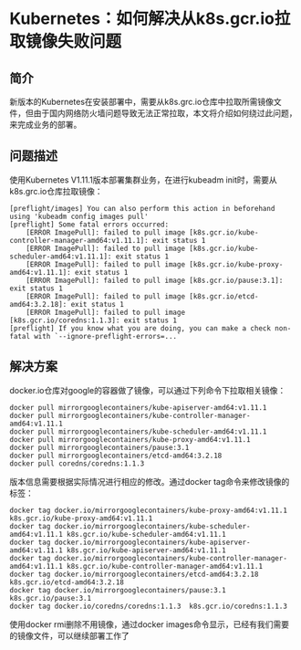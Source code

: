 # Kubernetes：如何解决从k8s.gcr.io拉取镜像失败问题
## 简介

新版本的Kubernetes在安装部署中，需要从k8s.grc.io仓库中拉取所需镜像文件，但由于国内网络防火墙问题导致无法正常拉取，本文将介绍如何绕过此问题，来完成业务的部署。
## 问题描述
使用Kubernetes V1.11.1版本部署集群业务，在进行kubeadm init时，需要从k8s.grc.io仓库拉取镜像：
```
[preflight/images] You can also perform this action in beforehand using 'kubeadm config images pull'
[preflight] Some fatal errors occurred:
	[ERROR ImagePull]: failed to pull image [k8s.gcr.io/kube-controller-manager-amd64:v1.11.1]: exit status 1
	[ERROR ImagePull]: failed to pull image [k8s.gcr.io/kube-scheduler-amd64:v1.11.1]: exit status 1
	[ERROR ImagePull]: failed to pull image [k8s.gcr.io/kube-proxy-amd64:v1.11.1]: exit status 1
	[ERROR ImagePull]: failed to pull image [k8s.gcr.io/pause:3.1]: exit status 1
	[ERROR ImagePull]: failed to pull image [k8s.gcr.io/etcd-amd64:3.2.18]: exit status 1
	[ERROR ImagePull]: failed to pull image [k8s.gcr.io/coredns:1.1.3]: exit status 1
[preflight] If you know what you are doing, you can make a check non-fatal with `--ignore-preflight-errors=...`

```
## 解决方案
docker.io仓库对google的容器做了镜像，可以通过下列命令下拉取相关镜像：
```
docker pull mirrorgooglecontainers/kube-apiserver-amd64:v1.11.1
docker pull mirrorgooglecontainers/kube-controller-manager-amd64:v1.11.1
docker pull mirrorgooglecontainers/kube-scheduler-amd64:v1.11.1
docker pull mirrorgooglecontainers/kube-proxy-amd64:v1.11.1
docker pull mirrorgooglecontainers/pause:3.1
docker pull mirrorgooglecontainers/etcd-amd64:3.2.18
docker pull coredns/coredns:1.1.3
```
版本信息需要根据实际情况进行相应的修改。通过docker tag命令来修改镜像的标签：
```
docker tag docker.io/mirrorgooglecontainers/kube-proxy-amd64:v1.11.1 k8s.gcr.io/kube-proxy-amd64:v1.11.1
docker tag docker.io/mirrorgooglecontainers/kube-scheduler-amd64:v1.11.1 k8s.gcr.io/kube-scheduler-amd64:v1.11.1
docker tag docker.io/mirrorgooglecontainers/kube-apiserver-amd64:v1.11.1 k8s.gcr.io/kube-apiserver-amd64:v1.11.1
docker tag docker.io/mirrorgooglecontainers/kube-controller-manager-amd64:v1.11.1 k8s.gcr.io/kube-controller-manager-amd64:v1.11.1
docker tag docker.io/mirrorgooglecontainers/etcd-amd64:3.2.18  k8s.gcr.io/etcd-amd64:3.2.18
docker tag docker.io/mirrorgooglecontainers/pause:3.1  k8s.gcr.io/pause:3.1
docker tag docker.io/coredns/coredns:1.1.3  k8s.gcr.io/coredns:1.1.3

```
使用docker rmi删除不用镜像，通过docker images命令显示，已经有我们需要的镜像文件，可以继续部署工作了

